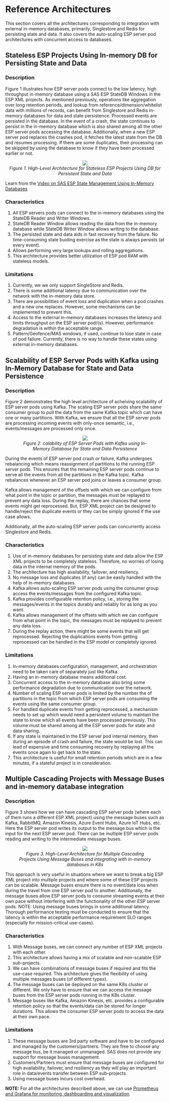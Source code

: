 # Reference Architectures
This section covers all the architectures corresponding to integration with external in-memory databases, primarily, Singlestore and Redis for persisting state and data. It also covers the auto-scaling ESP server pod architectures with concurrent access to databases.

## Stateless ESP Projects Using In-memory DB for Persisting State and Data

### Description
Figure 1 illustrates how ESP server pods connect to the low latency, high throughput in-memory database using a SAS ESP StateDB Windows in the ESP XML projects. As mentioned previously, operations like aggregation over long retention periods, and lookup from reference/dimension/whitelist data with millions of records, can benefit from Singlestore and Redis in-memory databases for data and state persistence. Processed events are persisted in the database. In the event of a crash, the state continues to persist in the in-memory database which is also shared among all the other ESP server pods accessing the database. Additionally, when a new ESP server pod replaces the crashes pod, it fetches the latest state from the DB and resumes processing. If there are some duplicates, their processing can be skipped by using the database to know if they have been processed earlier or not.

<p align="center">
 <img src="images_refarch/K8s_stateless_using_DB.png"/>
    <br>
    <em>Figure 1. High-Level Architecture for Stateless ESP Projects Using DB for Persistent State and Data</em>
</p>

Learn from the [Video on SAS ESP State Management Using In-Memory Databases](http://sas-social.brightcovegallery.com/sharing?videoId=6255425305001)

### Characteristics
1. All ESP servers pods can connect to the in-memory databases using the StateDB Reader and Writer Windows.
2. StateDB Reader Window allows reading the data from the in-memory database while StateDB Writer Window allows writing to the database.
3. The persisted state and data aids in fast recovery from the failure. No time-consuming state buiding exercise as the state is always persists (at every event).
4. Allows performing very large lookups and rolling aggregations.
5. This architecture provides better utilization of ESP pod RAM with stateless models.

### Limitations
1. Currently, we we only support SingleStore and Redis.
2. There is some additional latency due to communication over the network with the in-memory data store.
3. There are possibilities of event loss and duplication when a pod crashes and a new one replaces. However, some mechanisms can be implemented to prevent this. 
4. Access to the external in-memory databases increases the latency and limits throughput on the ESP server pod/(s). However, performance degradation is within the acceptable range. 
5. Pattern/Geofence/MAS windows, if used, continue to lose state in case of pod failure. Currently, there is no way to handle these states using external in-memory databases.

## Scalability of ESP Server Pods with Kafka using In-Memory Database for State and Data Persistence

### Description
Figure 2 demonstrates the high level architecture of acheiving scalability of ESP server pods using Kafka. The scaling ESP server pods share the same consumer group to pull the data from the same Kafka topic which can have one or many partitions. With Kafka, we ensure that all the ESP server pods are processing incoming events with only-once semantic, i.e., events/messages are processed only once.

<figure align="center">
  <img src="reference_architectures/images_refarch/ESP_Scaling_with_Kafka_using_in_memory_DB.png">
  <figcaption><i>Figure 2. calability of ESP Server Pods with Kafka using In-Memory Database for State and Data Persistence</i></figcaption>
</figure>

During the events of ESP server pod crash or failure, Kafka undergoes rebalancing which means reassignment of partitions to the running ESP server pods. This ensures that the remaining ESP server pods continue to serve all the events from all the partitions in the Kafka topic. Kafka rebalances whenever an ESP server pod joins or leaves a consumer group.

Kafka allows management of the offsets with which we can configure from what point in the topic or partition, the messages must be replayed to prevent any data loss. During the replay, there are chances that some events might get reprocessed. But, ESP XML project can be designed to handle/reject the duplicate events or they can be simply ignored if the use case allows.

Additionally, all the auto-scaling ESP server pods can concurrently access Singlestore and Redis.

### Characteristics
1. Use of in-memory databases for persisting state and data allow the ESP XML projects to be completely stateless. Therefore, no worries of losing data in the internal memory of the pods.
2. The architecture has high availability, failover, and resiliency.
3. No message loss and duplicates (if any) can be easily handled with the help of in-memory databases.
4. Kafka allows auto-scaling ESP server pods using the consumer group access the events/messages from the configured Kafka topic.
5. Kafka provides configurable retention policy, i.e., storing the messages/events in the topics durably and reliably for as long as you want.
6. Kafka allows management of the offsets with which we can configure from what point in the topic, the messages must be replayed to prevent any data loss.
7. During the replay action, there might be some events that will get reprocessed. Rejecting the duplications events from getting reprocessed can be handled in the ESP model or completely ignored.


### Limitations

1. In-memory databases configuration, management, and orchestration need to be taken care of separately just like Kafka.
2. Having an in-memory database means additional cost.
3. Concurrent access to the in-memory database also bring some performance degradation due to communication over the network.
4. Number of scaling ESP server pods is limited by the number the of partitions in the topic from which ESP server pods are consuming the events using the same consumer group.
5. For handled duplicate events from getting reprocessed, a mechanism needs to set up which would need a persistent volume to maintain the state to know which all events have been processed previously. This volume must be shared among all the ESP server pods for state and data sharing.
6. If any state is maintained in the ESP server pod internal memory, then during an episode of crash and failure, the state would be lost. This can lead of expensive and time consuming recovery by replaying all the events once again to get back to the state.
7. This architecture is useful for small retention periods which are in a few minutes, if a stateful project is in consideration.

## Multiple Cascading Projects with Message Buses and in-memory database integration

### Description

Figure 3 shows how we can have cascading ESP server pods (where each of them runs a different ESP XML project) using the message buses such as Kafka, RabbitMQ, Amazon Kinesis, Azure Event Hubs, Azure IoT Hubs, etc. Here the ESP server pod writes its output to the message bus which is the input for the next ESP server pod. There can be multiple ESP server pods reading and writing to the intermediate message buses.

<figure align="center">
  <img src="reference_architectures/images_refarch/K8s_cascading_projects_using_buses.png">
  <figcaption><i>Figure 3. High-Level Architecture for Multiple Cascading Projects Using Message Buses and integrating with in-memory databases in K8s</i></figcaption>
</figure>

This approach is very useful in situations where we want to break a big ESP XML project into multiple projects and where some of these ESP projects can be scalable. Message buses ensure there is no event/data loss when during the travel from one ESP server pod to another. Additionally, the message buses allow ESP server pods to consume streaming events at their own pace without interfering with the functionality of the other ESP server pods.
NOTE: Using message buses brings in some additional latency. Thorough performance testing must be conducted to ensure that the latency is within the acceptable performance requirement SLO ranges (especially for mission-critical use-cases).

### Characteristics

1. With Message buses, we can connect any number of ESP XML projects with each other.
2. This architecture allows having a mix of scalable and non-scalable ESP sub-projects.
3. We can have combinations of message buses if required and fits the use-case required. This architecture gives the flexibility of using multiple messages buses (of different types).
4. The message buses can be deployed on the same K8s cluster or different. We only have to ensure that we can access the message buses from the ESP server pods running in the K8s cluster.
5. Message buses like Kafka, Amazon Kinesis, etc. provides a configurable retention policy so that the events/data can be stored for longer durations. This allows the consumer ESP server pods to access the data at their own pace.


### Limitations

1. These message buses are 3rd party software and have to be configured and managed by the customers/partners. They are free to choose any message bus, be it managed or unmanaged. SAS does not provide any support for message buses management.
2. Customers/Partners must ensure that message buses are configured for high availability, failover, and resiliency as they will play an important role in data/events transfer between ESP sub-projects.
3. Using message buses incurs cost overhead.

**NOTE:** For all the architectures described above, we can use [Prometheus and Grafana for monitoring, dashboarding and visualization](https://github.com/sassoftware/viya4-monitoring-kubernetes).

